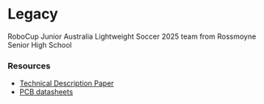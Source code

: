 # Legacy
RoboCup Junior Australia Lightweight Soccer 2025 team from Rossmoyne Senior High School

### Resources
* [Technical Description Paper](https://docs.google.com/document/d/1HZ87MAehu7fYvz1IqPJx3UgMZkH249EETwzpJOLZI0A/edit?usp=sharing)
* [PCB datasheets](https://docs.google.com/document/d/1iV03XgA_sWDZuUIY8wmpyr5PnYlAYuVsP58qxx857lA/edit?usp=sharing)
